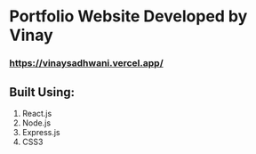 # Portfolio Website Developed by Vinay
### https://vinaysadhwani.vercel.app/

## Built Using:

1. React.js
2. Node.js
3. Express.js
4. CSS3
